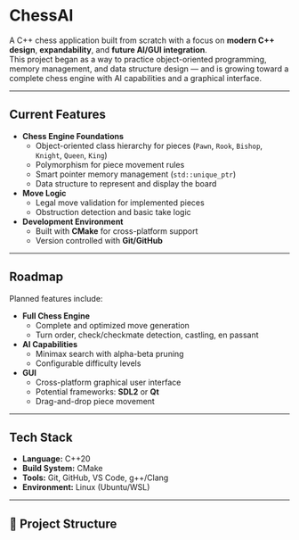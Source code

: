 # ChessAI

A C++ chess application built from scratch with a focus on **modern C++ design**, **expandability**, and **future AI/GUI integration**.  
This project began as a way to practice object-oriented programming, memory management, and data structure design — and is growing toward a complete chess engine with AI capabilities and a graphical interface.

---

## Current Features
- **Chess Engine Foundations**
  - Object-oriented class hierarchy for pieces (`Pawn`, `Rook`, `Bishop`, `Knight`, `Queen`, `King`)
  - Polymorphism for piece movement rules
  - Smart pointer memory management (`std::unique_ptr`)  
  - Data structure to represent and display the board
- **Move Logic**
  - Legal move validation for implemented pieces
  - Obstruction detection and basic take logic
- **Development Environment**
  - Built with **CMake** for cross-platform support
  - Version controlled with **Git/GitHub**

---

## Roadmap
Planned features include:
- **Full Chess Engine**
  - Complete and optimized move generation
  - Turn order, check/checkmate detection, castling, en passant
- **AI Capabilities**
  - Minimax search with alpha-beta pruning
  - Configurable difficulty levels
- **GUI**
  - Cross-platform graphical user interface
  - Potential frameworks: **SDL2** or **Qt**
  - Drag-and-drop piece movement

---

## Tech Stack
- **Language:** C++20
- **Build System:** CMake
- **Tools:** Git, GitHub, VS Code, g++/Clang
- **Environment:** Linux (Ubuntu/WSL)

---

## 📂 Project Structure
